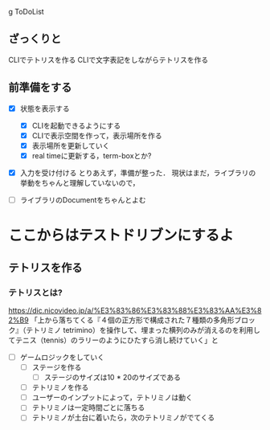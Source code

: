 g ToDoList
## ざっくりと
CLIでテトリスを作る
CLIで文字表記をしながらテトリスを作る
## 前準備をする
- [x] 状態を表示する
    - [x] CLIを起動できるようにする
    - [x] CLIで表示空間を作って，表示場所を作る
    - [x] 表示場所を更新していく
    - [x] real timeに更新する，term-boxとか?

- [x] 入力を受け付ける
とりあえず，準備が整った．
現状はまだ，ライブラリの挙動をちゃんと理解していないので，
- [ ] ライブラリのDocumentをちゃんとよむ


# ここからはテストドリブンにするよ
## テトリスを作る
### テトリスとは?
https://dic.nicovideo.jp/a/%E3%83%86%E3%83%88%E3%83%AA%E3%82%B9
「上から落ちてくる『４個の正方形で構成された７種類の多角形ブロック』（テトリミノ tetrimino）を操作して、埋まった横列のみが消えるのを利用してテニス（tennis）のラリーのようにひたすら消し続けていく」と

- [ ] ゲームロジックをしていく
    - [ ] ステージを作る
        - [ ] ステージのサイズは10 * 20のサイズである
    - [ ] テトリミノを作る
    - [ ] ユーザーのインプットによって，テトリミノは動く 
    - [ ] テトリミノは一定時間ごとに落ちる
    - [ ] テトリミノが土台に着いたら，次のテトリミノがでてくる 

